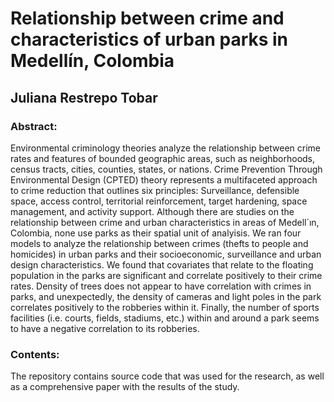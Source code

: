 # Relationship between crime and characteristics of urban parks in Medellín, Colombia
## Juliana Restrepo Tobar

### Abstract:
Environmental criminology theories analyze the relationship between crime rates and features
of bounded geographic areas, such as neighborhoods, census tracts, cities, counties, states,
or nations. Crime Prevention Through Environmental Design (CPTED) theory represents a
multifaceted approach to crime reduction that outlines six principles: Surveillance, defensible
space, access control, territorial reinforcement, target hardening, space management, and activity
support. Although there are studies on the relationship between crime and urban characteristics
in areas of Medell´ın, Colombia, none use parks as their spatial unit of analyisis. We ran four
models to analyze the relationship between crimes (thefts to people and homicides) in urban parks
and their socioeconomic, surveillance and urban design characteristics. We found that covariates
that relate to the floating population in the parks are significant and correlate positively to their
crime rates. Density of trees does not appear to have correlation with crimes in parks, and
unexpectedly, the density of cameras and light poles in the park correlates positively to the
robberies within it. Finally, the number of sports facilities (i.e. courts, fields, stadiums, etc.)
within and around a park seems to have a negative correlation to its robberies.


### Contents:
The repository contains source code that was used for the research, as well as a comprehensive paper
with the results of the study.
